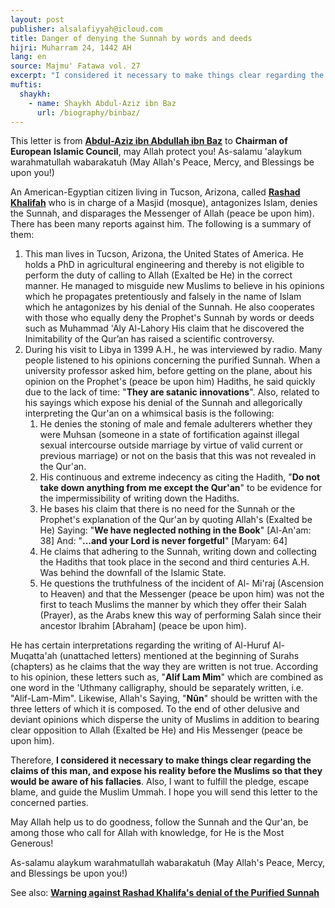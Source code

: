 ```yaml
---
layout: post
publisher: alsalafiyyah@icloud.com
title: Danger of denying the Sunnah by words and deeds
hijri: Muharram 24, 1442 AH
lang: en
source: Majmu' Fatawa vol. 27
excerpt: "I considered it necessary to make things clear regarding the claims of this man, and expose his reality before the Muslims so that they would be aware of his fallacies. Also, I want to fulfill the pledge, escape blame, and guide the Muslim Ummah."
muftis:
  shaykh: 
    - name: Shaykh Abdul-Aziz ibn Baz
      url: /biography/binbaz/
---
```


This letter is from [**Abdul-Aziz ibn Abdullah ibn Baz**](/biography/binbaz/) to **Chairman of European Islamic Council**, may Allah protect you! As-salamu 'alaykum warahmatullah wabarakatuh (May Allah's Peace, Mercy, and Blessings be upon you!)

An American-Egyptian citizen living in Tucson, Arizona, called [**Rashad Khalifah**](/refutals/warning-against-rashad-khalifas-denial-of-the-sunnah/) who is in charge of a Masjid (mosque), antagonizes Islam, denies the Sunnah, and disparages the Messenger of Allah (peace be upon him). There has been many reports against him. The following is a summary of them:

1. This man lives in Tucson, Arizona, the United States of America. He holds a PhD in agricultural engineering and thereby is not eligible to perform the duty of calling to Allah (Exalted be He) in the correct manner. He managed to misguide new Muslims to believe in his opinions which he propagates pretentiously and falsely in the name of Islam which he antagonizes by his denial of the Sunnah. He also cooperates with those who equally deny the Prophet's Sunnah by words or deeds such as Muhammad 'Aly Al-Lahory His claim that he discovered the Inimitability of the Qur’an has raised a scientific controversy.
2. During his visit to Libya in 1399 A.H., he was interviewed by radio. Many people listened to his opinions concerning the purified Sunnah. When a university professor asked him, before getting on the plane, about his opinion on the Prophet's (peace be upon him) Hadiths, he said quickly due to the lack of time: "**They are satanic innovations**". Also, related to his sayings which expose his denial of the Sunnah and allegorically interpreting the Qur'an on a whimsical basis is the following:
    1. He denies the stoning of male and female adulterers whether they were Muhsan (someone in a state of fortification against illegal sexual intercourse outside marriage by virtue of valid current or previous marriage) or not on the basis that this was not revealed in the Qur'an.
    2. His continuous and extreme indecency as citing the Hadith, "**Do not take down anything from me except the Qur'an**" to be evidence for the impermissibility of writing down the Hadiths.
    3. He bases his claim that there is no need for the Sunnah or the Prophet's explanation of the Qur'an by quoting Allah's (Exalted be He) Saying: "**We have neglected nothing in the Book**" [Al-An'am: 38] And: "**...and your Lord is never forgetful**" [Maryam: 64]
    4. He claims that adhering to the Sunnah, writing down and collecting the Hadiths that took place in the second and third centuries A.H. Was behind the downfall of the Islamic State.
    5. He questions the truthfulness of the incident of Al- Mi'raj (Ascension to Heaven) and that the Messenger (peace be upon him) was not the first to teach Muslims the manner by which they offer their Salah (Prayer), as the Arabs knew this way of performing Salah since their ancestor Ibrahim [Abraham] (peace be upon him).

He has certain interpretations regarding the writing of Al-Huruf Al-Muqatta'ah (unattached letters) mentioned at the beginning of Surahs (chapters) as he claims that the way they are written is not true. According to his opinion, these letters such as, "**Alif Lam Mim**" which are combined as one word in the 'Uthmany calligraphy, should be separately written, i.e. "Alif-Lam-Mim". Likewise, Allah's Saying, "**Nûn**" should be written with the three letters of which it is composed. To the end of other delusive and deviant opinions which disperse the unity of Muslims in addition to bearing clear opposition to Allah (Exalted be He) and His Messenger (peace be upon him).

Therefore, **I considered it necessary to make things clear regarding the claims of this man, and expose his reality before the Muslims so that they would be aware of his fallacies**. Also, I want to fulfill the pledge, escape blame, and guide the Muslim Ummah. I hope you will send this letter to the concerned parties. 

May Allah help us to do goodness, follow the Sunnah and the Qur'an, be among those who call for Allah with knowledge, for He is the Most Generous!

As-salamu alaykum warahmatullah wabarakatuh (May Allah's Peace, Mercy, and Blessings be upon you!)

See also: [**Warning against Rashad Khalifa's denial of the Purified Sunnah**](/refutals/warning-against-rashad-khalifas-denial-of-the-sunnah/)
